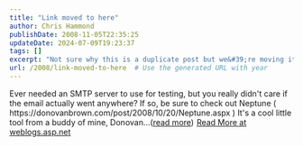 ```yaml
---
title: "Link moved to here"
author: Chris Hammond
publishDate: 2008-11-05T22:35:25
updateDate: 2024-07-09T19:23:37
tags: []
excerpt: "Not sure why this is a duplicate post but we&#39;re moving it&nbsp; "
url: /2008/link-moved-to-here  # Use the generated URL with year
---
```

<p>Ever needed an SMTP server to use for testing, but you really didn&#39;t care if the email actually went anywhere? If so, be sure to check out Neptune ( https://donovanbrown.com/post/2008/10/20/Neptune.aspx ) It&#39;s a cool little tool from a buddy of mine, Donovan...(<a href="https://weblogs.asp.net/christoc/archive/2008/10/20/need-a-test-smtp-server-don-t-care-to-get-thousands-of-emails-from-your-tests.aspx">read more</a>)<img height="1" src="https://weblogs.asp.net/aggbug.aspx?PostID=6693550" width="1" /> <a href="https://weblogs.asp.net/christoc/archive/2008/10/20/need-a-test-smtp-server-don-t-care-to-get-thousands-of-emails-from-your-tests.aspx">Read More at weblogs.asp.net</a></p> 
